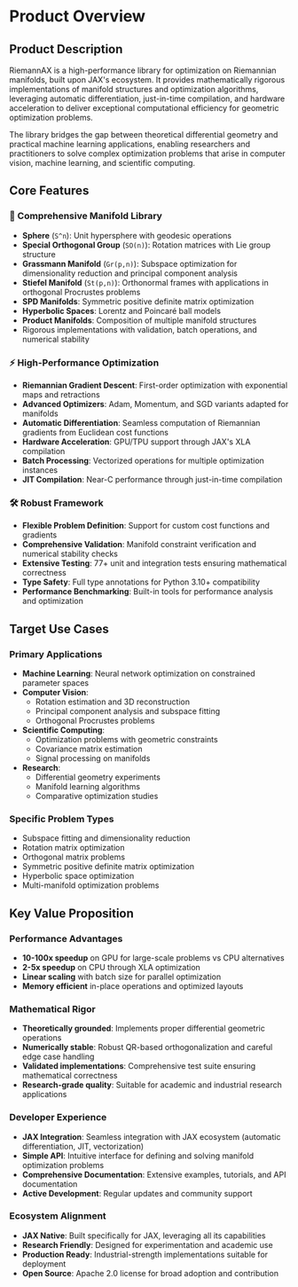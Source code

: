 # Product Overview

## Product Description

RiemannAX is a high-performance library for optimization on Riemannian manifolds, built upon JAX's ecosystem. It provides mathematically rigorous implementations of manifold structures and optimization algorithms, leveraging automatic differentiation, just-in-time compilation, and hardware acceleration to deliver exceptional computational efficiency for geometric optimization problems.

The library bridges the gap between theoretical differential geometry and practical machine learning applications, enabling researchers and practitioners to solve complex optimization problems that arise in computer vision, machine learning, and scientific computing.

## Core Features

### 🔬 Comprehensive Manifold Library
- **Sphere** (`S^n`): Unit hypersphere with geodesic operations
- **Special Orthogonal Group** (`SO(n)`): Rotation matrices with Lie group structure
- **Grassmann Manifold** (`Gr(p,n)`): Subspace optimization for dimensionality reduction and principal component analysis
- **Stiefel Manifold** (`St(p,n)`): Orthonormal frames with applications in orthogonal Procrustes problems
- **SPD Manifolds**: Symmetric positive definite matrix optimization
- **Hyperbolic Spaces**: Lorentz and Poincaré ball models
- **Product Manifolds**: Composition of multiple manifold structures
- Rigorous implementations with validation, batch operations, and numerical stability

### ⚡ High-Performance Optimization
- **Riemannian Gradient Descent**: First-order optimization with exponential maps and retractions
- **Advanced Optimizers**: Adam, Momentum, and SGD variants adapted for manifolds
- **Automatic Differentiation**: Seamless computation of Riemannian gradients from Euclidean cost functions
- **Hardware Acceleration**: GPU/TPU support through JAX's XLA compilation
- **Batch Processing**: Vectorized operations for multiple optimization instances
- **JIT Compilation**: Near-C performance through just-in-time compilation

### 🛠 Robust Framework
- **Flexible Problem Definition**: Support for custom cost functions and gradients
- **Comprehensive Validation**: Manifold constraint verification and numerical stability checks
- **Extensive Testing**: 77+ unit and integration tests ensuring mathematical correctness
- **Type Safety**: Full type annotations for Python 3.10+ compatibility
- **Performance Benchmarking**: Built-in tools for performance analysis and optimization

## Target Use Cases

### Primary Applications
- **Machine Learning**: Neural network optimization on constrained parameter spaces
- **Computer Vision**:
  - Rotation estimation and 3D reconstruction
  - Principal component analysis and subspace fitting
  - Orthogonal Procrustes problems
- **Scientific Computing**:
  - Optimization problems with geometric constraints
  - Covariance matrix estimation
  - Signal processing on manifolds
- **Research**:
  - Differential geometry experiments
  - Manifold learning algorithms
  - Comparative optimization studies

### Specific Problem Types
- Subspace fitting and dimensionality reduction
- Rotation matrix optimization
- Orthogonal matrix problems
- Symmetric positive definite matrix optimization
- Hyperbolic space optimization
- Multi-manifold optimization problems

## Key Value Proposition

### Performance Advantages
- **10-100x speedup** on GPU for large-scale problems vs CPU alternatives
- **2-5x speedup** on CPU through XLA optimization
- **Linear scaling** with batch size for parallel optimization
- **Memory efficient** in-place operations and optimized layouts

### Mathematical Rigor
- **Theoretically grounded**: Implements proper differential geometric operations
- **Numerically stable**: Robust QR-based orthogonalization and careful edge case handling
- **Validated implementations**: Comprehensive test suite ensuring mathematical correctness
- **Research-grade quality**: Suitable for academic and industrial research applications

### Developer Experience
- **JAX Integration**: Seamless integration with JAX ecosystem (automatic differentiation, JIT, vectorization)
- **Simple API**: Intuitive interface for defining and solving manifold optimization problems
- **Comprehensive Documentation**: Extensive examples, tutorials, and API documentation
- **Active Development**: Regular updates and community support

### Ecosystem Alignment
- **JAX Native**: Built specifically for JAX, leveraging all its capabilities
- **Research Friendly**: Designed for experimentation and academic use
- **Production Ready**: Industrial-strength implementations suitable for deployment
- **Open Source**: Apache 2.0 license for broad adoption and contribution

